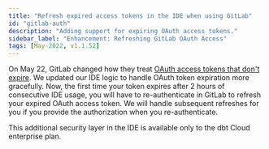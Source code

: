 ```yaml
---
title: "Refresh expired access tokens in the IDE when using GitLab"
id: "gitlab-auth"
description: "Adding support for expiring OAuth access tokens."
sidebar_label: "Enhancement: Refreshing GitLab OAuth Access"
tags: [May-2022, v1.1.52]
---
```


On May 22, GitLab changed how they treat [OAuth access tokens that don't expire](https://docs.gitlab.com/ee/update/deprecations.html#oauth-tokens-without-expiration). We updated our IDE logic to handle OAuth token expiration more gracefully. Now, the first time your token expires after 2 hours of consecutive IDE usage, you will have to re-authenticate in GitLab to refresh your expired OAuth access token. We will handle subsequent refreshes for you if you provide the authorization when you re-authenticate.

This additional security layer in the IDE is available only to the dbt Cloud enterprise plan.
